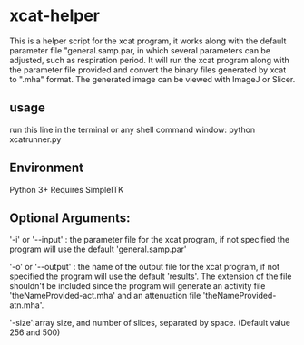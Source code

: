 # xcat-helper
This is a helper script for the xcat program, it works along with the default parameter file "general.samp.par, in which several parameters can be adjusted, such as respiration period.
It will run the xcat program along with the parameter file provided and convert the binary files generated by xcat to ".mha" format.
The generated image can be viewed with ImageJ or Slicer.

## usage
run this line in the terminal or any shell command window:
python xcatrunner.py

## Environment
Python 3+
Requires SimpleITK

## Optional Arguments:
'-i' or '--input' : the parameter file for the xcat program, if not specified the program will use the default 'general.samp.par'

'-o' or '--output' : the name of the output file for the xcat program, if not specified the program will use the default 'results'. The extension of the file shouldn't be included since the program will generate an activity file 'theNameProvided-act.mha' and an attenuation file 'theNameProvided-atn.mha'.

'-size':array size, and number of slices, separated by space. (Default value 256 and 500)
